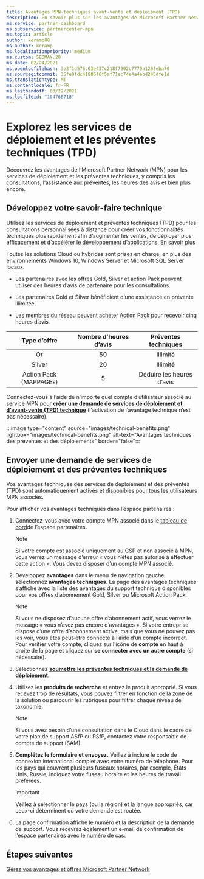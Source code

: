 ```yaml
---
title: Avantages MPN-techniques avant-vente et déploiement (TPD)
description: En savoir plus sur les avantages de Microsoft Partner Network (MPN) pour les services de déploiement et de prévente technique (TPD)
ms.service: partner-dashboard
ms.subservice: partnercenter-mpn
ms.topic: article
author: keramp88
ms.author: keramp
ms.localizationpriority: medium
ms.custom: SEOMAY.20
ms.date: 02/24/2021
ms.openlocfilehash: 3e3f1d576c03e437c218f7902c7770a1203eba70
ms.sourcegitcommit: 35fe0fdc41886f6f5af71ec74e4a4ebd245dfe1d
ms.translationtype: MT
ms.contentlocale: fr-FR
ms.lasthandoff: 03/22/2021
ms.locfileid: "104768718"
---
```

# <a name="explore-technical-presales-and-deployment-services-tpd"></a>Explorez les services de déploiement et les préventes techniques (TPD) 

Découvrez les avantages de l’Microsoft Partner Network (MPN) pour les services de déploiement et les préventes techniques, y compris les consultations, l’assistance aux préventes, les heures des avis et bien plus encore.

## <a name="develop-your-technical-know-how"></a>Développez votre savoir-faire technique

Utilisez les services de déploiement et préventes techniques (TPD) pour les consultations personnalisées à distance pour créer vos fonctionnalités techniques plus rapidement afin d’augmenter les ventes, de déployer plus efficacement et d’accélérer le développement d’applications. [En savoir plus](https://aka.ms/TPD)

Toutes les solutions Cloud ou hybrides sont prises en charge, en plus des environnements Windows 10, Windows Server et Microsoft SQL Server locaux. 

- Les partenaires avec les offres Gold, Silver et action Pack peuvent utiliser des heures d’avis de partenaire pour les consultations. 

- Les partenaires Gold et Silver bénéficient d’une assistance en prévente illimitée. 

- Les membres du réseau peuvent acheter [Action Pack](https://partner.microsoft.com/membership/action-pack) pour recevoir cinq heures d’avis.  

|     Type d’offre    | Nombre d’heures d’avis |   Préventes techniques   |
|:-----------------:|:------------------------:|:----------------------:|
|        Or       |            50            |        Illimité       |
|       Silver      |            20            |        Illimité       |
| Action Pack (MAPPAGEs) |             5            | Déduire les heures d’avis |

Connectez-vous à l’aide de n’importe quel compte d’utilisateur associé au service MPN pour **[créer une demande de services de déploiement et d’avant-vente (TPD) technique](https://partner.microsoft.com/dashboard/mpn/membership/benefits/technical/createadvisoryhours-servicerequest)** (l’activation de l’avantage technique n’est pas nécessaire).

:::image type="content" source="images/technical-benefits.png" lightbox="images/technical-benefits.png" alt-text="Avantages techniques des préventes et des déploiements" border="false":::

## <a name="submit-a-technical-presales-and-deployment-services-request"></a>Envoyer une demande de services de déploiement et des préventes techniques 

Vos avantages techniques des services de déploiement et des préventes (TPD) sont automatiquement activés et disponibles pour tous les utilisateurs MPN associés. 

Pour afficher vos avantages techniques dans l’espace partenaires :

1. Connectez-vous avec votre compte MPN associé dans le [tableau de bord](https://partner.microsoft.com/dashboard)de l’espace partenaires. 

   > [!NOTE]
   > Si votre compte est associé uniquement au CSP et non associé à MPN, vous verrez un message d’erreur « vous n’êtes pas autorisé à effectuer cette action ». Vous devez disposer d’un compte MPN associé.

2. Développez **avantages** dans le menu de navigation gauche, sélectionnez **avantages techniques**. La page des avantages techniques s’affiche avec la liste des avantages du support technique disponibles pour vos offres d’abonnement Gold, Silver ou Microsoft Action Pack. 

   > [!NOTE]
   > Si vous ne disposez d’aucune offre d’abonnement actif, vous verrez le message « vous n’avez pas encore d’avantages ». Si votre entreprise dispose d’une offre d’abonnement active, mais que vous ne pouvez pas les voir, vous êtes peut-être connecté à l’aide d’un compte incorrect. Pour vérifier votre compte, cliquez sur l’icône de **compte** en haut à droite de la page et cliquez sur **se connecter avec un autre compte** (si nécessaire).

3. Sélectionnez **[soumettre les préventes techniques et la demande de déploiement](https://partner.microsoft.com/dashboard/mpn/membership/benefits/technical/createadvisoryhours-servicerequest)**.

4. Utilisez les **produits de recherche** et entrez le produit approprié. Si vous recevez trop de résultats, vous pouvez filtrer en fonction de la zone de la solution ou parcourir les rubriques pour filtrer chaque niveau de taxonomie.

   > [!NOTE]
   > Si vous avez besoin d’une consultation dans le Cloud dans le cadre de votre plan de support ASfP ou PSfP, contactez votre responsable de compte de support (SAM).

5. **Complétez le formulaire et envoyez.** Veillez à inclure le code de connexion international complet avec votre numéro de téléphone. Pour les pays qui couvrent plusieurs fuseaux horaires, par exemple, États-Unis, Russie, indiquez votre fuseau horaire et les heures de travail préférées.

   > [!IMPORTANT]
   > Veillez à sélectionner le pays (ou la région) et la langue appropriés, car ceux-ci déterminent où votre demande est routée.

6. La page confirmation affiche le numéro et la description de la demande de support. Vous recevrez également un e-mail de confirmation de l’espace partenaires avec le numéro de cas.

## <a name="next-steps"></a>Étapes suivantes

[Gérez vos avantages et offres Microsoft Partner Network](manage-your-partner-network-benefits.md)
